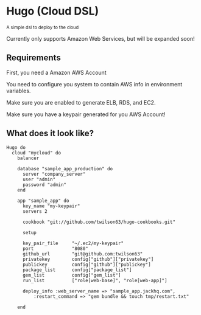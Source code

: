 # Hugo (Cloud DSL)
<small>A simple dsl to deploy to the cloud</small>

Currently only supports Amazon Web Services, but will be expanded soon!

## Requirements

First, you need a Amazon AWS Account

You need to configure you system to contain AWS info in environment variables.

Make sure you are enabled to generate ELB, RDS, and EC2.

Make sure you have a keypair generated for you AWS Account!

## What does it look like?

    Hugo do
      cloud "mycloud" do
        balancer
        
        database "sample_app_production" do
          server "company_server"
          user "admin"
          password "admin"
        end
        
        app "sample_app" do
          key_name "my-keypair"
          servers 2
          
          cookbook "git://github.com/twilson63/hugo-cookbooks.git"
          
          setup
          
          key_pair_file     "~/.ec2/my-keypair"
          port              "8080"
          github_url        "git@github.com:twilson63"
          privatekey        config["github"]["privatekey"]
          publickey         config["github"]["publickey"]
          package_list      config["package_list"]
          gem_list          config["gem_list"]
          run_list          ["role[web-base]", "role[web-app]"]
          
          deploy_info :web_server_name => "sample_app.jackhq.com",
              :restart_command => "gem bundle && touch tmp/restart.txt" 
          
        end
